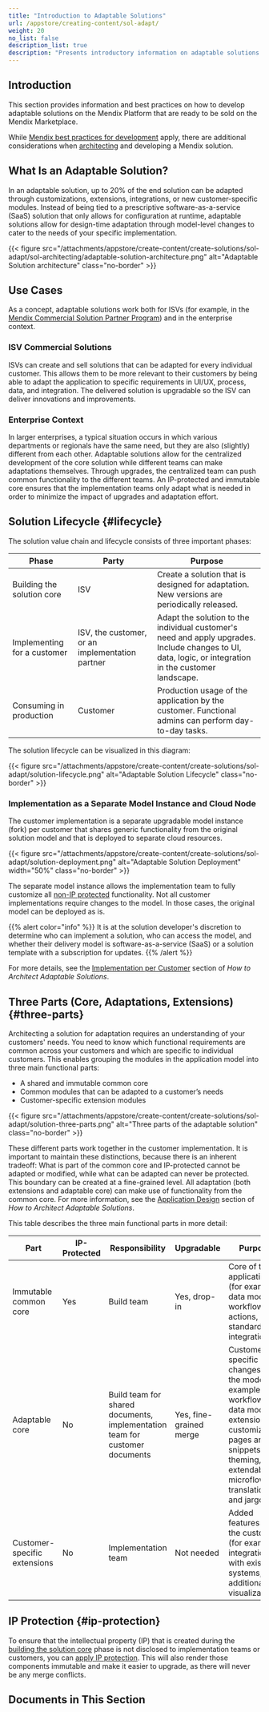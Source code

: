 ```yaml
---
title: "Introduction to Adaptable Solutions"
url: /appstore/creating-content/sol-adapt/
weight: 20
no_list: false
description_list: true
description: "Presents introductory information on adaptable solutions."
---
```


## Introduction

This section provides information and best practices on how to develop adaptable solutions on the Mendix Platform that are ready to be sold on the Mendix Marketplace.

While [Mendix best practices for development](/refguide/dev-best-practices/) apply, there are additional considerations when [architecting](/appstore/creating-content/sol-architecting/) and developing a Mendix solution.

## What Is an Adaptable Solution?

In an adaptable solution, up to 20% of the end solution can be adapted through customizations, extensions, integrations, or new customer-specific modules. Instead of being tied to a prescriptive software-as-a-service (SaaS) solution that only allows for configuration at runtime, adaptable solutions allow for design-time adaptation through model-level changes to cater to the needs of your specific implementation.

{{< figure src="/attachments/appstore/create-content/create-solutions/sol-adapt/sol-architecting/adaptable-solution-architecture.png" alt="Adaptable Solution architecture" class="no-border" >}}

## Use Cases

As a concept, adaptable solutions work both for ISVs (for example, in the [Mendix Commercial Solution Partner Program](/appstore/creating-content/comm-sol-partner-program/)) and in the enterprise context.

### ISV Commercial Solutions

ISVs can create and sell solutions that can be adapted for every individual customer. This allows them to be more relevant to their customers by being able to adapt the application to specific requirements in UI/UX, process, data, and integration. The delivered solution is upgradable so the ISV can deliver innovations and improvements.

### Enterprise Context

In larger enterprises, a typical situation occurs in which various departments or regionals have the same need, but they are also (slightly) different from each other. Adaptable solutions allow for the centralized development of the core solution while different teams can make adaptations themselves. Through upgrades, the centralized team can push common functionality to the different teams. An IP-protected and immutable core ensures that the implementation teams only adapt what is needed in order to minimize the impact of upgrades and adaptation effort.

## Solution Lifecycle {#lifecycle}

The solution value chain and lifecycle consists of three important phases:

| Phase | Party | Purpose |
| --- | --- | --- |
| Building the solution core | ISV | Create a solution that is designed for adaptation. New versions are periodically released. |
| Implementing for a customer | ISV, the customer, or an implementation partner | Adapt the solution to the individual customer's need and apply upgrades. Include changes to UI, data, logic, or integration in the customer landscape. |
| Consuming in production | Customer | Production usage of the application by the customer. Functional admins can perform day-to-day tasks. |

The solution lifecycle can be visualized in this diagram:

{{< figure src="/attachments/appstore/create-content/create-solutions/sol-adapt/solution-lifecycle.png" alt="Adaptable Solution Lifecycle" class="no-border" >}}

### Implementation as a Separate Model Instance and Cloud Node

The customer implementation is a separate upgradable model instance (fork) per customer that shares generic functionality from the original solution model and that is deployed to separate cloud resources.

{{< figure src="/attachments/appstore/create-content/create-solutions/sol-adapt/solution-deployment.png" alt="Adaptable Solution Deployment"  width="50%" class="no-border" >}}

The separate model instance allows the implementation team to fully customize all [non-IP protected](#ip-protection) functionality. Not all customer implementations require changes to the model. In those cases, the original model can be deployed as is.

{{% alert color="info" %}}
It is at the solution developer's discretion to determine who can implement a solution, who can access the model, and whether their delivery model is software-as-a-service (SaaS) or a solution template with a subscription for updates.
{{% /alert %}}

For more details, see the [Implementation per Customer](/appstore/creating-content/sol-architecting/#per-customer) section of *How to Architect Adaptable Solutions*.

## Three Parts (Core, Adaptations, Extensions) {#three-parts}

Architecting a solution for adaptation requires an understanding of your customers' needs. You need to know which functional requirements are common across your customers and which are specific to individual customers. This enables grouping the modules in the application model into three main functional parts:

* A shared and immutable common core
* Common modules that can be adapted to a customer’s needs
* Customer-specific extension modules

{{< figure src="/attachments/appstore/create-content/create-solutions/sol-adapt/solution-three-parts.png" alt="Three parts of the adaptable solution" class="no-border" >}}

These different parts work together in the customer implementation. It is important to maintain these distinctions, because there is an inherent tradeoff: What is part of the common core and IP-protected cannot be adapted or modified, while what can be adapted can never be protected. This boundary can be created at a fine-grained level. All adaptation (both extensions and adaptable core) can make use of functionality from the common core. For more information, see the [Application Design](/appstore/creating-content/sol-architecting/#app-design) section of *How to Architect Adaptable Solutions*.

This table describes the three main functional parts in more detail:

| Part | IP-Protected | Responsibility | Upgradable | Purpose |
| --- | --- | --- | --- | --- |
| Immutable common core | Yes | Build team | Yes, drop-in | Core of the application (for example, data model, workflow actions, standard integrations) |
| Adaptable core | No | Build team for shared documents, implementation team for customer documents | Yes, fine-grained merge | Customer specific changes to the model (for example: workflows, data model extensions, customizable pages and snippets, theming, extendable microflows, translation and jargon) |
| Customer-specific extensions | No | Implementation team | Not needed | Added features for the customer (for example, integration with existing systems, additional visualizations) |

## IP Protection {#ip-protection}

To ensure that the intellectual property (IP) that is created during the [building the solution core](#lifecycle) phase is not disclosed to implementation teams or customers, you can [apply IP protection](/appstore/creating-content/sol-ip-protection/). This will also render those components immutable and make it easier to upgrade, as there will never be any merge conflicts.

## Documents in This Section
